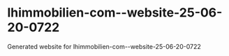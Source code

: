 # lhimmobilien-com--website-25-06-20-0722
Generated website for lhimmobilien-com--website-25-06-20-0722
